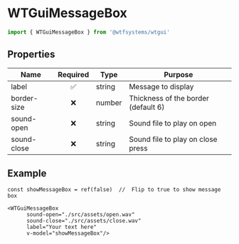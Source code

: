 # WTGuiMessageBox

```ts
import { WTGuiMessageBox } from '@wtfsystems/wtgui'
```

## Properties

| Name        | Required           | Type     | Purpose                             |
|-------------|:------------------:|----------|-------------------------------------|
| label       | :white_check_mark: | string   | Message to display                  |
| border-size | :x:                | number   | Thickness of the border (default 6) |
| sound-open  | :x:                | string   | Sound file to play on open          |
| sound-close | :x:                | string   | Sound file to play on close press   |

## Example

```vue{1}
const showMessageBox = ref(false)  //  Flip to true to show message box

<WTGuiMessageBox
      sound-open="./src/assets/open.wav"
      sound-close="./src/assets/close.wav"
      label="Your text here"
      v-model="showMessageBox"/>
```
